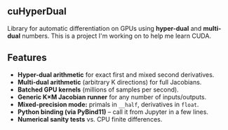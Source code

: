 ## cuHyperDual

Library for automatic differentiation on GPUs using **hyper-dual** and **multi-dual** numbers. This is a project I'm working on to help me learn CUDA.

## Features

- **Hyper-dual arithmetic** for exact first and mixed second derivatives.
- **Multi-dual arithmetic** (arbitrary K directions) for full Jacobians.
- **Batched GPU kernels** (millions of samples per second).
- **Generic K×M Jacobian runner** for any number of inputs/outputs.
- **Mixed-precision mode:** primals in `__half`, derivatives in `float`.
- **Python binding (via PyBind11)** – call it from Jupyter in a few lines.
- **Numerical sanity tests** vs. CPU finite differences.
